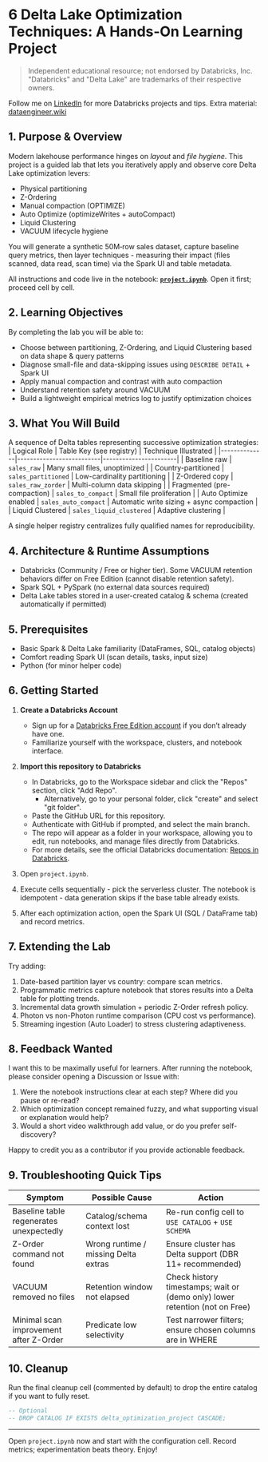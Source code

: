 # 6 Delta Lake Optimization Techniques: A Hands‑On Learning Project

> Independent educational resource; not endorsed by Databricks, Inc. "Databricks" and "Delta Lake" are trademarks of their respective owners.

Follow me on [LinkedIn](https://www.linkedin.com/in/jrlasak/) for more Databricks projects and tips. Extra material: [dataengineer.wiki](https://dataengineer.wiki)

## 1. Purpose & Overview

Modern lakehouse performance hinges on _layout_ and _file hygiene_. This project is a guided lab that lets you iteratively apply and observe core Delta Lake optimization levers:

- Physical partitioning
- Z-Ordering
- Manual compaction (OPTIMIZE)
- Auto Optimize (optimizeWrites + autoCompact)
- Liquid Clustering
- VACUUM lifecycle hygiene

You will generate a synthetic 50M‑row sales dataset, capture baseline query metrics, then layer techniques - measuring their impact (files scanned, data read, scan time) via the Spark UI and table metadata.

All instructions and code live in the notebook: **[`project.ipynb`](project.ipynb)**. Open it first; proceed cell by cell.

## 2. Learning Objectives

By completing the lab you will be able to:

- Choose between partitioning, Z-Ordering, and Liquid Clustering based on data shape & query patterns
- Diagnose small-file and data-skipping issues using `DESCRIBE DETAIL` + Spark UI
- Apply manual compaction and contrast with auto compaction
- Understand retention safety around VACUUM
- Build a lightweight empirical metrics log to justify optimization choices

## 3. What You Will Build

A sequence of Delta tables representing successive optimization strategies:
| Logical Role | Table Key (see registry) | Technique Illustrated |
|--------------|--------------------------|-----------------------|
| Baseline raw | `sales_raw` | Many small files, unoptimized |
| Country-partitioned | `sales_partitioned` | Low-cardinality partitioning |
| Z-Ordered copy | `sales_raw_zorder` | Multi-column data skipping |
| Fragmented (pre-compaction) | `sales_to_compact` | Small file proliferation |
| Auto Optimize enabled | `sales_auto_compact` | Automatic write sizing + async compaction |
| Liquid Clustered | `sales_liquid_clustered` | Adaptive clustering |

A single helper registry centralizes fully qualified names for reproducibility.

## 4. Architecture & Runtime Assumptions

- Databricks (Community / Free or higher tier). Some VACUUM retention behaviors differ on Free Edition (cannot disable retention safety).
- Spark SQL + PySpark (no external data sources required)
- Delta Lake tables stored in a user-created catalog & schema (created automatically if permitted)

## 5. Prerequisites

- Basic Spark & Delta Lake familiarity (DataFrames, SQL, catalog objects)
- Comfort reading Spark UI (scan details, tasks, input size)
- Python (for minor helper code)

## 6. Getting Started

1. **Create a Databricks Account**

   - Sign up for a [Databricks Free Edition account](https://www.databricks.com/learn/free-edition) if you don’t already have one.
   - Familiarize yourself with the workspace, clusters, and notebook interface.

2. **Import this repository to Databricks**

   - In Databricks, go to the Workspace sidebar and click the "Repos" section, click "Add Repo".
     - Alternatively, go to your personal folder, click "create" and select "git folder".
   - Paste the GitHub URL for this repository.
   - Authenticate with GitHub if prompted, and select the main branch.
   - The repo will appear as a folder in your workspace, allowing you to edit, run notebooks, and manage files directly from Databricks.
   - For more details, see the official Databricks documentation: [Repos in Databricks](https://docs.databricks.com/repos/index.html).

3. Open `project.ipynb`.
4. Execute cells sequentially - pick the serverless cluster. The notebook is idempotent - data generation skips if the base table already exists.
5. After each optimization action, open the Spark UI (SQL / DataFrame tab) and record metrics.

## 7. Extending the Lab

Try adding:

1. Date-based partition layer vs country: compare scan metrics.
2. Programmatic metrics capture notebook that stores results into a Delta table for plotting trends.
3. Incremental data growth simulation + periodic Z-Order refresh policy.
4. Photon vs non-Photon runtime comparison (CPU cost vs performance).
5. Streaming ingestion (Auto Loader) to stress clustering adaptiveness.

## 8. Feedback Wanted

I want this to be maximally useful for learners. After running the notebook, please consider opening a Discussion or Issue with:

1. Were the notebook instructions clear at each step? Where did you pause or re-read?
2. Which optimization concept remained fuzzy, and what supporting visual or explanation would help?
3. Would a short video walkthrough add value, or do you prefer self-discovery?

Happy to credit you as a contributor if you provide actionable feedback.

## 9. Troubleshooting Quick Tips

| Symptom                                 | Possible Cause                       | Action                                                                      |
| --------------------------------------- | ------------------------------------ | --------------------------------------------------------------------------- |
| Baseline table regenerates unexpectedly | Catalog/schema context lost          | Re-run config cell to `USE CATALOG` + `USE SCHEMA`                          |
| Z-Order command not found               | Wrong runtime / missing Delta extras | Ensure cluster has Delta support (DBR 11+ recommended)                      |
| VACUUM removed no files                 | Retention window not elapsed         | Check history timestamps; wait or (demo only) lower retention (not on Free) |
| Minimal scan improvement after Z-Order  | Predicate low selectivity            | Test narrower filters; ensure chosen columns are in WHERE                   |

## 10. Cleanup

Run the final cleanup cell (commented by default) to drop the entire catalog if you want to fully reset.

```sql
-- Optional
-- DROP CATALOG IF EXISTS delta_optimization_project CASCADE;
```

---

Open `project.ipynb` now and start with the configuration cell. Record metrics; experimentation beats theory. Enjoy!
